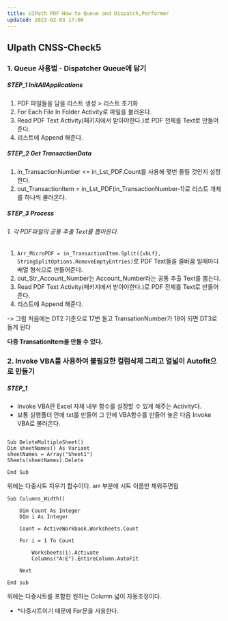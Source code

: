 ```yaml
---
title: UIPath PDF How to Queue and Dispatch,Performer
updated: 2023-02-03 17:00
---
```


## UIpath CNSS-Check5

### 1. Queue 사용법 - Dispatcher Queue에 담기

##### STEP_1 InitAllApplications
1. PDF 파일들을 담을 리스트 생성 > 리스트 초기화<br>
2. For Each File In Folder Activity로 파일을 불러온다. <br>
3. Read PDF Text Activity(패키지에서 받아야한다.)로 PDF 전체를 Text로 만들어준다.<br>
4. 리스트에 Append 해준다. <br>

##### STEP_2 Get TransactionData
1. in_TransactionNumber <= in_Lst_PDF.Count를 사용해 몇번 돌릴 것인지 설정한다.<br>
2. out_TransactionItem = in_Lst_PDF(in_TransactionNumber-1)로 리스트 개체를 하나씩 불러온다.<br>

##### STEP_3 Process

###### 1. 각 PDF파일의 공통 추출 Text를 뽑아온다.
1. ```Arr_MicroPDF = in_TransactionItem.Split({vbLf}, StringSplitOptions.RemoveEmptyEntries)```로 PDF Text들을 줄바꿈 일때마다 배열 형식으로 만들어준다. <br>
2. out_Str_Account_Number는 Account_Number라는 공통 추출 Text를 뽑는다.  <br>
3. Read PDF Text Activity(패키지에서 받아야한다.)로 PDF 전체를 Text로 만들어준다.<br>
4. 리스트에 Append 해준다. <br>


-> 그럼 처음에는 DT2 기준으로 17번 돌고 TransationNumber가 18이 되면 DT3로 돌게 된다

<b>******다중 TransationItem을 만들 수 있다.******</b>

### 2. Invoke VBA를 사용하여 불필요한 컬럼삭제 그리고 열넓이 Autofit으로 만들기

##### STEP_1
- Invoke VBA란 Excel 자체 내부 함수를 설정할 수 있게 해주는 Activity다. <br>
- 보통 실행폴더 안에 txt를 만들어 그 안에 VBA함수를 만들어 놓은 다음 Invoke VBA로 불러온다.<br>

```VB

Sub DeleteMultipleSheet()
Dim sheetNames() As Variant
sheetNames = Array("Sheet1")
Sheets(sheetNames).Delete

End Sub

```

위에는 다중시트 지우기 함수이다.
arr 부분에 시트 이름만 채워주면됨

```VB
Sub Columns_Width()

	Dim Count As Integer
	DIm i As Integer

	Count = ActiveWorkbook.Worksheets.Count

	For i = 1 To Count

		Worksheets(i).Activate
		Columns("A:E").EntireColumn.AutoFit

	Next

End sub
```

위에는 다중시트를 포함한 원하는 Column 넓이 자동조정이다.
 - *다중시트이기 때문에 For문을 사용한다.
